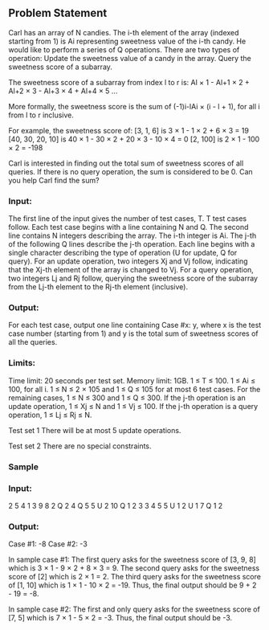 ## Problem Statement

Carl has an array of N candies. The i-th element of the array (indexed starting from 1) is Ai representing sweetness value of the i-th candy. He would like to perform a series of Q operations. There are two types of operation:
Update the sweetness value of a candy in the array.
Query the sweetness score of a subarray.

The sweetness score of a subarray from index l to r is: Al × 1 - Al+1 × 2 + Al+2 × 3 - Al+3 × 4 + Al+4 × 5 ...

More formally, the sweetness score is the sum of (-1)i-lAi × (i - l + 1), for all i from l to r inclusive.

For example, the sweetness score of:
[3, 1, 6] is 3 × 1 - 1 × 2 + 6 × 3 = 19
[40, 30, 20, 10] is 40 × 1 - 30 × 2 + 20 × 3 - 10 × 4 = 0
[2, 100] is 2 × 1 - 100 × 2 = -198

Carl is interested in finding out the total sum of sweetness scores of all queries. If there is no query operation, the sum is considered to be 0. Can you help Carl find the sum?

### Input:
The first line of the input gives the number of test cases, T. T test cases follow. Each test case begins with a line containing N and Q. The second line contains N integers describing the array. The i-th integer is Ai. The j-th of the following Q lines describe the j-th operation. Each line begins with a single character describing the type of operation (U for update, Q for query).
For an update operation, two integers Xj and Vj follow, indicating that the Xj-th element of the array is changed to Vj.
For a query operation, two integers Lj and Rj follow, querying the sweetness score of the subarray from the Lj-th element to the Rj-th element (inclusive).

### Output:
For each test case, output one line containing Case #x: y, where x is the test case number (starting from 1) and y is the total sum of sweetness scores of all the queries.

### Limits:
Time limit: 20 seconds per test set.
Memory limit: 1GB.
1 ≤ T ≤ 100.
1 ≤ Ai ≤ 100, for all i.
1 ≤ N ≤ 2 × 105 and 1 ≤ Q ≤ 105 for at most 6 test cases.
For the remaining cases, 1 ≤ N ≤ 300 and 1 ≤ Q ≤ 300.
If the j-th operation is an update operation, 1 ≤ Xj ≤ N and 1 ≤ Vj ≤ 100.
If the j-th operation is a query operation, 1 ≤ Lj ≤ Rj ≤ N.

Test set 1
There will be at most 5 update operations.

Test set 2
There are no special constraints.

### Sample

### Input:
 
2
5 4
1 3 9 8 2
Q 2 4
Q 5 5
U 2 10
Q 1 2
3 3
4 5 5
U 1 2
U 1 7
Q 1 2

### Output:
  
Case #1: -8
Case #2: -3

  
In sample case #1:
The first query asks for the sweetness score of [3, 9, 8] which is 3 × 1 - 9 × 2 + 8 × 3 = 9.
The second query asks for the sweetness score of [2] which is 2 × 1 = 2.
The third query asks for the sweetness score of [1, 10] which is 1 × 1 - 10 × 2 = -19.
Thus, the final output should be 9 + 2 - 19 = -8.

In sample case #2:
The first and only query asks for the sweetness score of [7, 5] which is 7 × 1 - 5 × 2 = -3.
Thus, the final output should be -3.